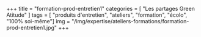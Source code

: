 +++
title = "formation-prod-entretien1"
categories = [ "Les partages Green Atitude" ]
tags = [ "produits d'entretien", "ateliers", "formation", "écolo", "100% soi-même"]
img = "/img/expertise/ateliers-formations/formation-prod-entretien1.jpg"
+++